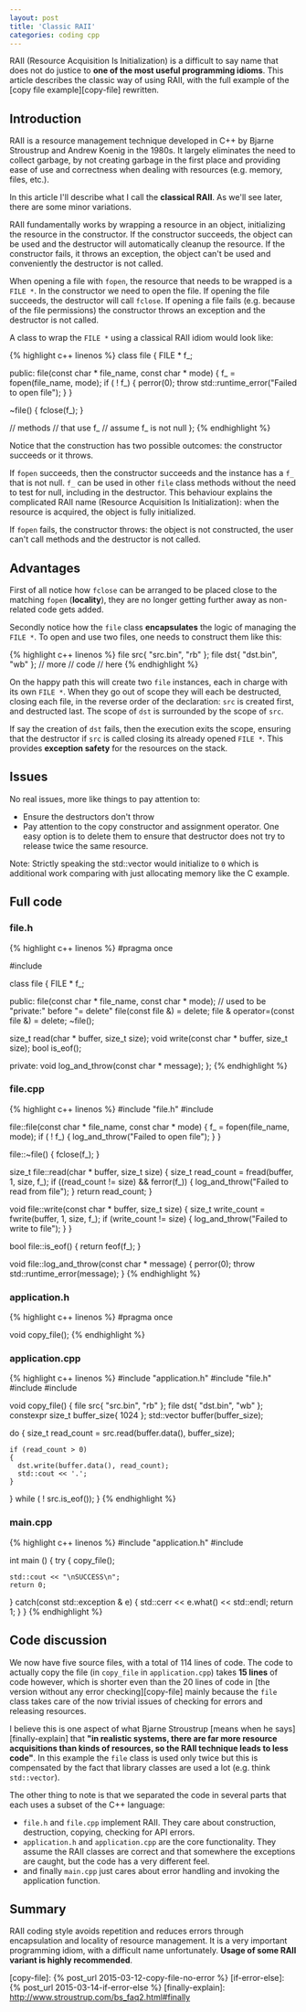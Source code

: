 ```yaml
---
layout: post
title: 'Classic RAII'
categories: coding cpp
---
```


RAII (Resource Acquisition Is Initialization) is a difficult to say name that
does not do justice to **one of the most useful programming idioms**. This
article describes the classic way of using RAII, with the full example of the
[copy file example][copy-file] rewritten.


## Introduction

RAII is a resource management technique developed in C++ by Bjarne Stroustrup
and Andrew Koenig in the 1980s. It largely eliminates the need to collect
garbage, by not creating garbage in the first place and providing ease of use
and correctness when dealing with resources (e.g. memory, files, etc.).

In this article I'll describe what I call the **classical RAII**. As we'll see
later, there are some minor variations.

RAII fundamentally works by wrapping a resource in an object, initializing the
resource in the constructor. If the constructor succeeds, the object can be
used and the destructor will automatically cleanup the resource. If the
constructor fails, it throws an exception, the object can't be used and
conveniently the destructor is not called.

When opening a file with `fopen`, the resource that needs to be wrapped is a
`FILE *`. In the constructor we need to open the file. If opening the file
succeeds, the destructor will call `fclose`. If opening a file fails (e.g.
because of the file permissions) the constructor throws an exception and the
destructor is not called.

A class to wrap the `FILE *` using a classical RAII idiom would look like:

{% highlight c++ linenos %}
class file
{
  FILE * f_;

public:
  file(const char * file_name, const char * mode)
  {
    f_ = fopen(file_name, mode);
    if ( ! f_)
    {
      perror(0);
      throw std::runtime_error("Failed to open file");
    }
  }

  ~file()
  {
    fclose(f_);
  }

  // methods
  // that use f_
  // assume f_ is not null
};
{% endhighlight %}

Notice that the construction has two possible outcomes: the constructor
succeeds or it throws.

If `fopen` succeeds, then the constructor succeeds and the instance has a `f_`
that is not null. `f_` can be used in other `file` class methods without the
need to test for null, including in the destructor. This behaviour explains the
complicated RAII name (Resource Acquisition Is Initialization): when the
resource is acquired, the object is fully initialized.

If `fopen` fails, the constructor throws: the object is not constructed, the
user can't call methods and the destructor is not called.


## Advantages

First of all notice how `fclose` can be arranged to be placed close to the
matching `fopen` (**locality**), they are no longer getting further away as
non-related code gets added.

Secondly notice how the `file` class **encapsulates** the logic of managing the
`FILE *`. To open and use two files, one needs to construct them like this:

{% highlight c++ linenos %}
file src{ "src.bin", "rb" };
file dst{ "dst.bin", "wb" };
// more
// code
// here
{% endhighlight %}

On the happy path this will create two `file` instances, each in charge with
its own `FILE *`. When they go out of scope they will each be destructed,
closing each file, in the reverse order of the declaration: `src` is created
first, and destructed last. The scope of `dst` is surrounded by the scope of
`src`.

If say the creation of `dst` fails, then the execution exits the scope,
ensuring that the destructor if `src` is called closing its already opened
`FILE *`. This provides **exception safety** for the resources on the stack.


## Issues

No real issues, more like things to pay attention to:

- Ensure the destructors don't throw
- Pay attention to the copy constructor and assignment operator. One easy
  option is to delete them to ensure that destructor does not try to release
  twice the same resource.

Note: Strictly speaking the std::vector would initialize to `0` which is
additional work comparing with just allocating memory like the C example.

## Full code

### file.h
{% highlight c++ linenos %}
#pragma once

#include <cstdio>

class file
{
  FILE * f_;

public:
  file(const char * file_name, const char * mode);
// used to be "private:" before "= delete"
  file(const file &) = delete;
  file & operator=(const file &) = delete;
  ~file();

  size_t read(char * buffer, size_t size);
  void write(const char * buffer, size_t size);
  bool is_eof();

private:
  void log_and_throw(const char * message);
};
{% endhighlight %}


### file.cpp
{% highlight c++ linenos %}
#include "file.h"
#include <stdexcept>

file::file(const char * file_name, const char * mode)
{
  f_ = fopen(file_name, mode);
  if ( ! f_)
  {
    log_and_throw("Failed to open file");
  }
}

file::~file()
{
  fclose(f_);
}

size_t file::read(char * buffer, size_t size)
{
  size_t read_count = fread(buffer, 1, size, f_);
  if ((read_count != size) && ferror(f_))
  {
    log_and_throw("Failed to read from file");
  }
  return read_count;
}

void file::write(const char * buffer, size_t size)
{
  size_t write_count = fwrite(buffer, 1, size, f_);
  if (write_count != size)
  {
    log_and_throw("Failed to write to file");
  }
}

bool file::is_eof()
{
  return feof(f_);
}

void file::log_and_throw(const char * message)
{
  perror(0);
  throw std::runtime_error(message);
}
{% endhighlight %}

### application.h
{% highlight c++ linenos %}
#pragma once

void copy_file();
{% endhighlight %}

### application.cpp
{% highlight c++ linenos %}
#include "application.h"
#include "file.h"
#include <iostream>
#include <vector>

void copy_file()
{
  file src{ "src.bin", "rb" };
  file dst{ "dst.bin", "wb" };
  constexpr size_t buffer_size{ 1024 };
  std::vector<char> buffer(buffer_size);

  do
  {
    size_t read_count = src.read(buffer.data(), buffer_size);

    if (read_count > 0)
    {
      dst.write(buffer.data(), read_count);
      std::cout << '.';
    }
  } while ( ! src.is_eof());
}
{% endhighlight %}

### main.cpp
{% highlight c++ linenos %}
#include "application.h"
#include <iostream>

int main ()
{
  try
  {
    copy_file();

    std::cout << "\nSUCCESS\n";
    return 0;
  }
  catch(const std::exception & e)
  {
    std::cerr << e.what() << std::endl;
    return 1;
  }
}
{% endhighlight %}

## Code discussion

We now have five source files, with a total of 114 lines of code. The code to
actually copy the file (in `copy_file` in `application.cpp`) takes **15 lines**
of code however, which is shorter even than the 20 lines of code in [the
version without any error checking][copy-file] mainly because the `file` class
takes care of the now trivial issues of checking for errors and releasing
resources.

I believe this is one aspect of what Bjarne Stroustrup [means when he
says][finally-explain] that **"in realistic systems, there are far more
resource acquisitions than kinds of resources, so the RAII technique leads to
less code"**. In this example the `file` class is used only twice but this is
compensated by the fact that library classes are used a lot (e.g. think
`std::vector`).

The other thing to note is that we separated the code in several parts that
each uses a subset of the C++ language:

- `file.h` and `file.cpp` implement RAII. They care about construction,
  destruction, copying, checking for API errors.
- `application.h` and `application.cpp` are the core functionality. They assume
  the RAII classes are correct and that somewhere the exceptions are caught,
  but the code has a very different feel.
- and finally `main.cpp` just cares about error handling and invoking the
  application function.

## Summary

RAII coding style avoids repetition and reduces errors through encapsulation
and locality of resource management. It is a very important programming idiom,
with a difficult name unfortunately. **Usage of some RAII variant is highly
recommended**.


[copy-file]:     {% post_url 2015-03-12-copy-file-no-error %}
[if-error-else]: {% post_url 2015-03-14-if-error-else %}
[finally-explain]:     http://www.stroustrup.com/bs_faq2.html#finally
